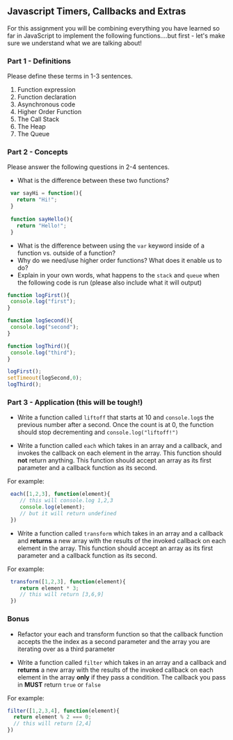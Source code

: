 ## Javascript Timers, Callbacks and Extras

For this assignment you will be combining everything you have learned so far in JavaScript to implement the following functions....but first - let's make sure we understand what we are talking about!

### Part 1 - Definitions 

Please define these terms in 1-3 sentences.

1. Function expression
2. Function declaration
3. Asynchronous code
4. Higher Order Function
5. The Call Stack
6. The Heap
7. The Queue

### Part 2 - Concepts

Please answer the following questions in 2-4 sentences.

- What is the difference between these two functions?

```js
 var sayHi = function(){
   return "Hi!";
 }
 
 function sayHello(){
   return "Hello!";
 }
```

- What is the difference between using the `var` keyword inside of a function vs. outside of a function?
- Why do we need/use higher order functions? What does it enable us to do? 
- Explain in your own words, what happens to the `stack` and `queue` when the following code is run (please also include what it will output)

```js
function logFirst(){
 console.log("first");
}

function logSecond(){
 console.log("second");
}

function logThird(){
 console.log("third");
}

logFirst();
setTimeout(logSecond,0);
logThird();
```

### Part 3 - Application (this will be tough!)

- Write a function called `liftoff` that starts at 10 and `console.log`s the previous number after a second. Once the count is at 0, the function should stop decrementing and `console.log("liftoff!")`

- Write a function called `each` which takes in an array and a callback, and invokes the callback on each element in the array.  This function should **not** return anything. This function should accept an array as its first parameter and a callback function as its second.

For example: 

```js
 each([1,2,3], function(element){
  	// this will console.log 1,2,3
    console.log(element);
    // but it will return undefined
 })
```

- Write a function called `transform` which takes in an array and a callback and **returns** a new array with the results of the invoked callback on each element in the array. This function should accept an array as its first parameter and a callback function as its second.

For example: 

```js
 transform([1,2,3], function(element){
  	return element * 3;
  	// this will return [3,6,9]
 })
```

### Bonus

- Refactor your each and transform function so that the callback function accepts the the index as a second parameter and the array you are iterating over as a third parameter 

- Write a function called `filter` which takes in an array and a callback and **returns** a new array with the results of the invoked callback on each element in the array **only** if they pass a condition. The callback you pass in **MUST** return `true` or `false`

For example:

```js
filter([1,2,3,4], function(element){
  return element % 2 === 0;
  // this will return [2,4] 
}) 
```

